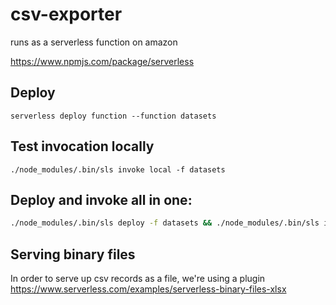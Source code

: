 # csv-exporter

runs as a serverless function on amazon

https://www.npmjs.com/package/serverless

## Deploy

`serverless deploy function --function datasets`

## Test invocation locally

`./node_modules/.bin/sls invoke local -f datasets`


## Deploy and invoke all in one:

```bash
./node_modules/.bin/sls deploy -f datasets && ./node_modules/.bin/sls invoke -f datasets --data '{ "queryStringParameters": {"env":"dev","download": "true"}'
```

## Serving binary files

In order to serve up csv records as a file, we're using a plugin https://www.serverless.com/examples/serverless-binary-files-xlsx 